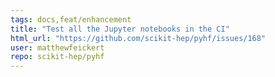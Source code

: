 ```yaml
---
tags: docs,feat/enhancement
title: "Test all the Jupyter notebooks in the CI"
html_url: "https://github.com/scikit-hep/pyhf/issues/168"
user: matthewfeickert
repo: scikit-hep/pyhf
---
```


